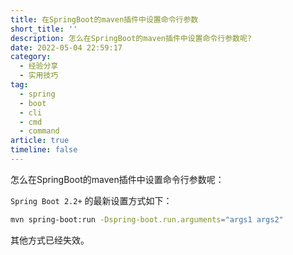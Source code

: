 ```yaml
---
title: 在SpringBoot的maven插件中设置命令行参数
short_title: ''
description: 怎么在SpringBoot的maven插件中设置命令行参数呢?
date: 2022-05-04 22:59:17
category:
  - 经验分享
  - 实用技巧
tag:
  - spring
  - boot
  - cli
  - cmd
  - command
article: true
timeline: false
---
```

怎么在SpringBoot的maven插件中设置命令行参数呢：

 `Spring Boot 2.2+` 的最新设置方式如下：

```bash
mvn spring-boot:run -Dspring-boot.run.arguments="args1 args2"
```

其他方式已经失效。